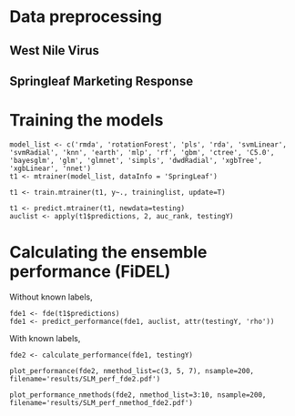 # Data preprocessing

## West Nile Virus

## Springleaf Marketing Response

# Training the models

```
model_list <- c('rmda', 'rotationForest', 'pls', 'rda', 'svmLinear', 'svmRadial', 'knn', 'earth', 'mlp', 'rf', 'gbm', 'ctree', 'C5.0', 'bayesglm', 'glm', 'glmnet', 'simpls', 'dwdRadial', 'xgbTree', 'xgbLinear', 'nnet')
t1 <- mtrainer(model_list, dataInfo = 'SpringLeaf')
```

```{r}
t1 <- train.mtrainer(t1, y~., traininglist, update=T)
```

```{r}
t1 <- predict.mtrainer(t1, newdata=testing)
auclist <- apply(t1$predictions, 2, auc_rank, testingY)
```

# Calculating the ensemble performance (FiDEL)

Without known labels, 
```{r}
fde1 <- fde(t1$predictions)
fde1 <- predict_performance(fde1, auclist, attr(testingY, 'rho'))
```

With known labels,
```{r}
fde2 <- calculate_performance(fde1, testingY)
```

```{r}
plot_performance(fde2, nmethod_list=c(3, 5, 7), nsample=200, filename='results/SLM_perf_fde2.pdf')
```

```{r}
plot_performance_nmethods(fde2, nmethod_list=3:10, nsample=200, filename='results/SLM_perf_nmethod_fde2.pdf')
```
